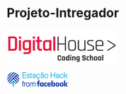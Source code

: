 # Projeto-Intregador
 ![Digital House](img/logo-header-dh.png)
 
 ![Estação Hack from Facebook](img/images-navbar.png)
